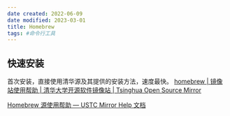 ```yaml
---
date created: 2022-06-09
date modified: 2023-03-01
title: Homebrew
tags: #命令行工具
---
```


## 快速安装

首次安装，直接使用清华源及其提供的安装方法，速度最快。
[homebrew | 镜像站使用帮助 | 清华大学开源软件镜像站 | Tsinghua Open Source Mirror](https://mirrors.tuna.tsinghua.edu.cn/help/homebrew/)

[Homebrew 源使用帮助 — USTC Mirror Help 文档](https://mirrors.ustc.edu.cn/help/brew.git.html)
